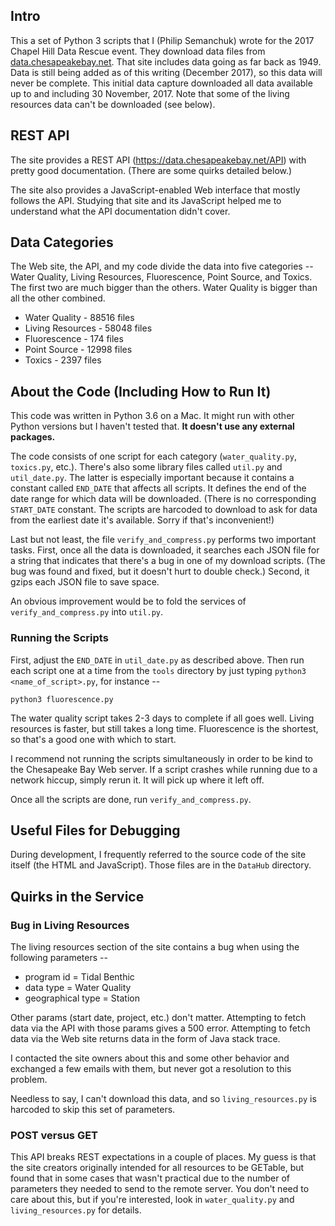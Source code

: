 ## Intro

This a set of Python 3 scripts that I (Philip Semanchuk) wrote for the 2017 Chapel Hill Data Rescue event. They download data files from [data.chesapeakebay.net](https://data.chesapeakebay.net/). That site includes data going as far back as 1949. Data is still being added as of this writing (December 2017), so this data will never be complete. This initial data capture downloaded all data available up to and including 30 November, 2017. Note that some of the living resources data can't be downloaded (see below).


## REST API

The site provides a REST API (https://data.chesapeakebay.net/API) with pretty good documentation. (There are some quirks detailed below.)

The site also provides a JavaScript-enabled Web interface that mostly follows the API. Studying that site and its JavaScript helped me to understand what the API documentation didn't cover.

## Data Categories

The Web site, the API, and my code divide the data into five categories -- Water Quality, Living Resources, Fluorescence, Point Source, and Toxics. The first two are much bigger than the others. Water Quality is bigger than all the other combined.

 - Water Quality - 88516 files
 - Living Resources - 58048 files
 - Fluorescence - 174 files
 - Point Source - 12998 files
 - Toxics - 2397 files


## About the Code (Including How to Run It)

This code was written in Python 3.6 on a Mac. It might run with other Python versions but I haven't tested that. **It doesn't use any external packages.**

The code consists of one script for each category (`water_quality.py`, `toxics.py`, etc.). There's also some library files called `util.py` and `util_date.py`. The latter is especially important because it contains a constant called `END_DATE` that affects all scripts. It defines the end of the date range for which data will be downloaded. (There is no corresponding `START_DATE` constant. The scripts are harcoded to download to ask for data from the earliest date it's available. Sorry if that's inconvenient!)

Last but not least, the file `verify_and_compress.py` performs two important tasks. First, once all the data is downloaded, it searches each JSON file for a string that indicates that there's a bug in one of my download scripts. (The bug was found and fixed, but it doesn't hurt to double check.) Second, it gzips each JSON file to save space.

An obvious improvement would be to fold the services of `verify_and_compress.py` into `util.py`.

### Running the Scripts

First, adjust the `END_DATE` in `util_date.py` as described above. Then run each script one at a time from the `tools` directory by just typing `python3 <name_of_script>.py`, for instance --

	python3 fluorescence.py

The water quality script takes 2-3 days to complete if all goes well. Living resources is faster, but still takes a long time. Fluorescence is the shortest, so that's a good one with which to start.

I recommend not running the scripts simultaneously in order to be kind to the Chesapeake Bay Web server. If a script crashes while running due to a network hiccup, simply rerun it. It will pick up where it left off.

Once all the scripts are done, run `verify_and_compress.py`.

## Useful Files for Debugging

During development, I frequently referred to the source code of the site itself (the HTML and JavaScript). Those files are in the `DataHub` directory.

## Quirks in the Service

### Bug in Living Resources

The living resources section of the site contains a bug when using the following parameters --
 - program id = Tidal Benthic
 - data type = Water Quality
 - geographical type = Station

Other params (start date, project, etc.) don't matter. Attempting to fetch data via the API with those params gives a 500 error. Attempting to fetch data via the Web site returns data in the form of Java stack trace.

I contacted the site owners about this and some other behavior and exchanged a few emails with them, but never got a resolution to this problem.

Needless to say, I can't download this data, and so `living_resources.py` is harcoded to skip this set of parameters.

### POST versus GET

This API breaks REST expectations in a couple of places. My guess is that the site creators originally intended for all resources to be GETable, but found that in some cases that wasn't practical due to the number of parameters they needed to send to the remote server. You don't need to care about this, but if you're interested, look in `water_quality.py` and `living_resources.py` for details.

